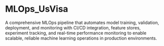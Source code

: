 # MLOps_UsVisa
A comprehensive MLOps pipeline that automates model training, validation, deployment, and monitoring with CI/CD integration, feature stores, experiment tracking, and real-time performance monitoring to enable scalable, reliable machine learning operations in production environments.
